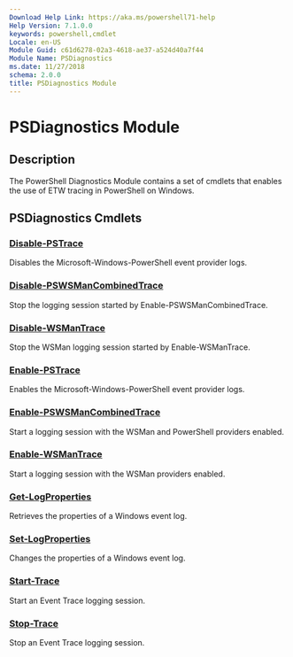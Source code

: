 ```yaml
---
Download Help Link: https://aka.ms/powershell71-help
Help Version: 7.1.0.0
keywords: powershell,cmdlet
Locale: en-US
Module Guid: c61d6278-02a3-4618-ae37-a524d40a7f44
Module Name: PSDiagnostics
ms.date: 11/27/2018
schema: 2.0.0
title: PSDiagnostics Module
---
```

# PSDiagnostics Module

## Description

The PowerShell Diagnostics Module contains a set of cmdlets that enables the use of ETW
tracing in PowerShell on Windows.

## PSDiagnostics Cmdlets

### [Disable-PSTrace](Disable-PSTrace.md)
Disables the Microsoft-Windows-PowerShell event provider logs.

### [Disable-PSWSManCombinedTrace](Disable-PSWSManCombinedTrace.md)
Stop the logging session started by Enable-PSWSManCombinedTrace.

### [Disable-WSManTrace](Disable-WSManTrace.md)
Stop the WSMan logging session started by Enable-WSManTrace.

### [Enable-PSTrace](Enable-PSTrace.md)
Enables the Microsoft-Windows-PowerShell event provider logs.

### [Enable-PSWSManCombinedTrace](Enable-PSWSManCombinedTrace.md)
Start a logging session with the WSMan and PowerShell providers enabled.

### [Enable-WSManTrace](Enable-WSManTrace.md)
Start a logging session with the WSMan providers enabled.

### [Get-LogProperties](Get-LogProperties.md)
Retrieves the properties of a Windows event log.

### [Set-LogProperties](Set-LogProperties.md)
Changes the properties of a Windows event log.

### [Start-Trace](Start-Trace.md)
Start an Event Trace logging session.

### [Stop-Trace](Stop-Trace.md)
Stop an Event Trace logging session.

